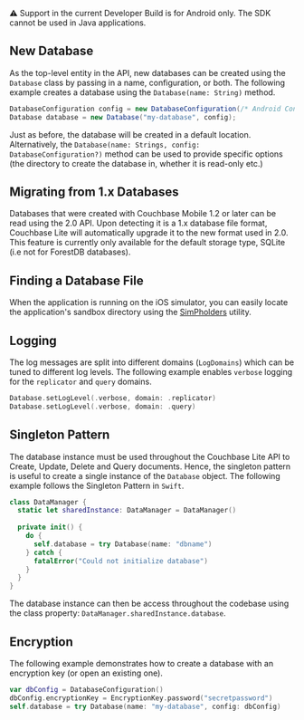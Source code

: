 ---
---

⚠ Support in the current Developer Build is for Android only. The SDK cannot be used in Java applications.

## New Database

As the top-level entity in the API, new databases can be created using the `Database` class by passing in a name, configuration, or both. The following example creates a database using the `Database(name: String)` method.

```java
DatabaseConfiguration config = new DatabaseConfiguration(/* Android Context*/ context);
Database database = new Database("my-database", config);
```

Just as before, the database will be created in a default location. Alternatively, the `Database(name: Strings, config: DatabaseConfiguration?)` method can be used to provide specific options (the directory to create the database in, whether it is read-only etc.)

## Migrating from 1.x Databases

Databases that were created with Couchbase Mobile 1.2 or later can be read using the 2.0 API. Upon detecting it is a 1.x database file format, Couchbase Lite will automatically upgrade it to the new format used in 2.0. This feature is currently only available for the default storage type, SQLite (i.e not for ForestDB databases).

## Finding a Database File

[//]: # (TODO: replace content with best practice for Android)

When the application is running on the iOS simulator, you can easily locate the application's sandbox directory using the [SimPholders](https://simpholders.com/3/) utility.

## Logging

The log messages are split into different domains (`LogDomains`) which can be tuned to different log levels. The following example enables `verbose` logging for the `replicator` and `query` domains.

[//]: # (TODO: replace below with ObjC/C#/Java)

```swift
Database.setLogLevel(.verbose, domain: .replicator)
Database.setLogLevel(.verbose, domain: .query)
```

## Singleton Pattern

The database instance must be used throughout the Couchbase Lite API to Create, Update, Delete and Query documents. Hence, the singleton pattern is useful to create a single instance of the `Database` object. The following example follows the Singleton Pattern in `Swift`.

[//]: # (TODO: replace below with ObjC/C#/Java)

```swift
class DataManager {
  static let sharedInstance: DataManager = DataManager()
	
  private init() {
    do {
  	  self.database = try Database(name: "dbname")
    } catch {
  	  fatalError("Could not initialize database")
    }
  }
}
```

The database instance can then be access throughout the codebase using the class property: `DataManager.sharedInstance.database`.

##  Encryption

The following example demonstrates how to create a database with an encryption key (or open an existing one).

[//]: # (TODO: replace below with ObjC/C#/Java)

```swift
var dbConfig = DatabaseConfiguration()
dbConfig.encryptionKey = EncryptionKey.password("secretpassword")
self.database = try Database(name: "my-database", config: dbConfig)
```